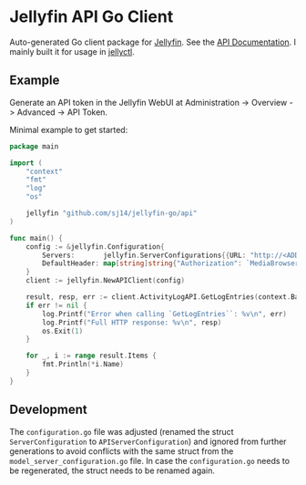 # Jellyfin API Go Client

Auto-generated Go client package for [Jellyfin](https://jellyfin.org/). See the [API Documentation](/api/README.md). I mainly built it for usage in [jellyctl](https://github.com/sj14/jellyctl).

## Example

Generate an API token in the Jellyfin WebUI at Administration -> Overview -> Advanced -> API Token.

Minimal example to get started:

```go
package main

import (
	"context"
	"fmt"
	"log"
	"os"

	jellyfin "github.com/sj14/jellyfin-go/api"
)

func main() {
	config := &jellyfin.Configuration{
		Servers:       jellyfin.ServerConfigurations{{URL: "http://<ADDRESS>:<PORT>"}},
		DefaultHeader: map[string]string{"Authorization": `MediaBrowser Token="<API_TOKEN>"`},
	}
	client := jellyfin.NewAPIClient(config)

	result, resp, err := client.ActivityLogAPI.GetLogEntries(context.Background()).Execute()
	if err != nil {
		log.Printf("Error when calling `GetLogEntries``: %v\n", err)
		log.Printf("Full HTTP response: %v\n", resp)
		os.Exit(1)
	}

	for _, i := range result.Items {
		fmt.Println(*i.Name)
	}
}
```

## Development

The `configuration.go` file was adjusted (renamed the struct `ServerConfiguration` to `APIServerConfiguration`) and ignored from further generations to avoid conflicts with the same struct from the `model_server_configuration.go` file. In case the `configuration.go` needs to be regenerated, the struct needs to be renamed again.
